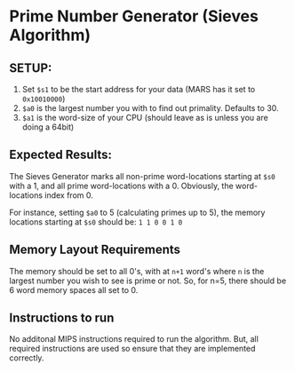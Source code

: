 # Prime Number Generator (Sieves Algorithm)

## SETUP:
1. Set `$s1` to be the start address for your data (MARS has it set to `0x10010000`)
2. `$a0` is the largest number you with to find out primality. Defaults to 30.
3. `$a1` is the word-size of your CPU (should leave as is unless you are doing a 64bit)

## Expected Results:

The Sieves Generator marks all non-prime word-locations starting at `$s0` with a 1, and all prime word-locations with a 0. Obviously, the word-locations index from 0.

For instance, setting `$a0` to 5 (calculating primes up to 5), the memory locations starting at `$s0` should be:
`1 1 0 0 1 0`

## Memory Layout Requirements

The memory should be set to all 0's, with at `n+1` word's where `n` is the largest number you wish to see is prime or not. So, for n=5, there should be 6 word memory spaces all set to 0.

## Instructions to run

No additonal MIPS instructions required to run the algorithm. But, all required instructions are used so ensure that they are implemented correctly.

